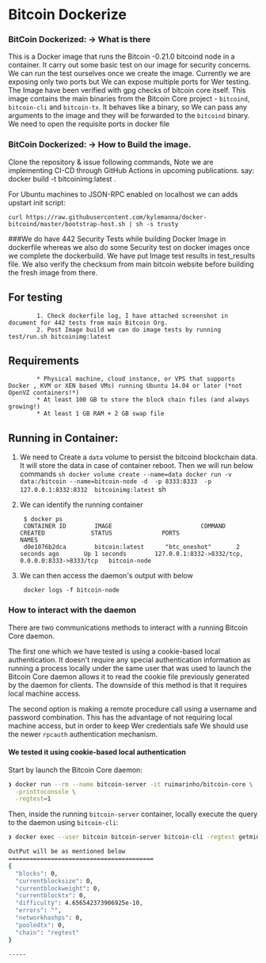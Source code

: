 Bitcoin Dockerize
===================
### BitCoin Dockerized: -> What is there
This is a Docker image that runs the Bitcoin -0.21.0 bitcoind node in a container. It carry out some basic test on our image for security concerns. We can run the test ourselves once we create the image. Currently we are exposing only two ports but We can expose multiple ports for Wer testing.
The Image have been verified with gpg checks of bitcoin core itself.
This image contains the main binaries from the Bitcoin Core project - `bitcoind`, `bitcoin-cli` and `bitcoin-tx`. It behaves like a binary, so We can pass any arguments to the image and they will be forwarded to the `bitcoind` binary. We need to open the requisite ports in docker file
### BitCoin Dockerized: -> How to Build the image.
Clone the repository & issue following commands, Note we are implementing CI-CD through GitHub Actions in upcoming publications.
say:
docker build -t bitcoinimg:latest .


For Ubuntu machines to JSON-RPC enabled on localhost we can adds upstart init script:

    curl https://raw.githubusercontent.com/kylemanna/docker-bitcoind/master/bootstrap-host.sh | sh -s trusty

###We do have 442 Security Tests while building Docker Image in dockerfile whereas we also do some Security test on docker images once we complete the dockerbuild. We have put Image test results in test_results file. We also verify the checksum from main bitcoin website before building the fresh image from there.

For testing 
-----------------------------
            1. Check dockerfile log, I have attached screenshot in document for 442 tests from main Bitcoin Org.
            2. Post Image build we can do image tests by running test/run.sh bitcoinimg:latest


Requirements
------------

            * Physical machine, cloud instance, or VPS that supports Docker , KVM or XEN based VMs) running Ubuntu 14.04 or later (*not OpenVZ containers!*)
            * At least 100 GB to store the block chain files (and always growing!)
            * At least 1 GB RAM + 2 GB swap file

Running in Container:
-------------------------

1. We need to Create a `data` volume to persist the bitcoind blockchain data.  It will store the data in case of container reboot. Then we will run below commands
        ```sh
        docker volume create --name=data
        docker run -v data:/bitcoin --name=bitcoin-node -d  -p 8333:8333  -p 127.0.0.1:8332:8332  bitcoinimg:latest
        ```sh

2. We can identify the running container 

        $ docker ps
        CONTAINER ID        IMAGE                         COMMAND             CREATED             STATUS              PORTS                                              NAMES
        d0e1076b2dca        bitcoin:latest      "btc_oneshot"       2 seconds ago       Up 1 seconds        127.0.0.1:8332->8332/tcp, 0.0.0.0:8333->8333/tcp   bitcoin-node

3. We can then access the daemon's output with below

        docker logs -f bitcoin-node

### How to interact with the daemon

There are two communications methods to interact with a running Bitcoin Core daemon.

The first one which we have tested is using a cookie-based local authentication. It doesn't require any special authentication information as running a process locally under the same user that was used to launch the Bitcoin Core daemon allows it to read the cookie file previously generated by the daemon for clients. The downside of this method is that it requires local machine access.

The second option is making a remote procedure call using a username and password combination. This has the advantage of not requiring local machine access, but in order to keep Wer credentials safe We should use the newer `rpcauth` authentication mechanism.



#### We tested it using cookie-based local authentication

Start by launch the Bitcoin Core daemon:

```sh
❯ docker run --rm --name bitcoin-server -it ruimarinho/bitcoin-core \
  -printtoconsole \
  -regtest=1
```

Then, inside the running `bitcoin-server` container, locally execute the query to the daemon using `bitcoin-cli`:

```sh
❯ docker exec --user bitcoin bitcoin-server bitcoin-cli -regtest getmininginfo

OutPut will be as mentioned below
=========================================
{
  "blocks": 0,
  "currentblocksize": 0,
  "currentblockweight": 0,
  "currentblocktx": 0,
  "difficulty": 4.656542373906925e-10,
  "errors": "",
  "networkhashps": 0,
  "pooledtx": 0,
  "chain": "regtest"
}

-----

